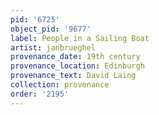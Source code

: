 ```yaml
---
pid: '6725'
object_pid: '9677'
label: People in a Sailing Boat
artist: janbrueghel
provenance_date: 19th century
provenance_location: Edinburgh
provenance_text: David Laing
collection: provenance
order: '2195'
---
```

